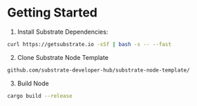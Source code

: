 # Getting Started

1. Install Substrate Dependencies:

```bash
curl https://getsubstrate.io -sSf | bash -s -- --fast
```

2. Clone Substrate Node Template

```bash
github.com/substrate-developer-hub/substrate-node-template/
```

3. Build Node

```bash
cargo build --release
```
